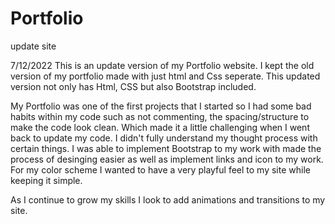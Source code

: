# Portfolio
 update site
 
 7/12/2022
 This is an update version of my Portfolio website. I kept the old version of my portfolio made with just html and Css seperate. This updated version not only has Html, CSS but also Bootstrap included.
 
 My Portfolio was one of the first projects that I started so I had some bad habits within my code such as not commenting, the spacing/structure to make the code look clean. Which made it a little challenging when I went back to update my code. I didn't fully understand my thought process with certain things. I was able to implement Bootstrap to my work with made the process of desinging easier as well as implement links and icon to my work. For my color scheme I wanted to have a very playful feel to my site while keeping it simple.
 
 As I continue to grow my skills I look to add animations and transitions to my site.
